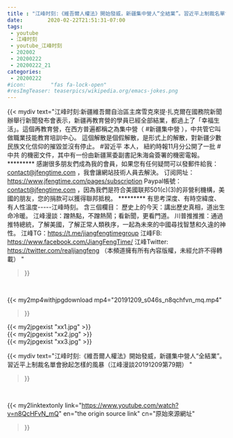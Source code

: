 ```yaml
---
title : "江峰时刻:《維吾爾人權法》開始發威，新疆集中營人“全結業”。習近平上制裁名單會掀起怎樣的風暴（江峰漫談20191209第79期） "
date:        2020-02-22T21:51:31-07:00
tags:
 - youtube
 - 江峰时刻
 - youtube_江峰时刻
 - 202002
 - 20200222
 - 20200222_21
categories:
 - 20200222
#icon:        "fas fa-lock-open"
#resImgTeaser: teaserpics/wikipedia.org/emacs-jokes.png
---
```


{{< mydiv text="江峰时刻:新疆維吾爾自治區主席雪克來提·扎克爾在國務院新聞辦舉行新聞發布會表示，新疆再教育營的學員已經全部結業，都過上了「幸福生活」。這個再教育營，在西方普遍都稱之為集中營（ #新疆集中營 ），中共管它叫做職業技能教育培訓中心。 這個解散是個假解散，是形式上的解散，對新疆少數民族文化信仰的摧毀並沒有停止。 #習近平 本人， 紐約時報11月分公開了一批 #中共 的機密文件，其中有一份由新疆黨委副書記朱海侖簽署的機密電報。     ********* 感謝很多朋友們成為我的會員，如果您有任何疑問可以發郵件給我：contact@jfengtime.com ，我會讓網站技術人員去解決。 订阅网址：https://www.jfengtime.com/pages/subscription Paypal帳號：contact@jfengtime.com ，因為我們是符合美國联邦501(c)(3)的非營利機構，美國的朋友，您的捐款可以獲得聯邦抵稅。     ********* 有思考深度、有時空緯度、有人性溫度-----江峰時刻。 含三個欄目： 歷史上的今天：講出歷史真相，道出生命冷暖。 江峰漫談：蹭熱點，不蹭熱鬧；看新聞，更看門道。 川普推推推：通過推特總統，了解美國，了解正常人類秩序，一起為未來的中國尋找智慧和久違的神性。  江峰TG：https://t.me/jiangfengtimegroup 江峰FB: https://www.facebook.com/JiangFengTime/ 江峰Twitter: https://twitter.com/realjiangfeng （本頻道擁有所有內容版權，未經允許不得轉載） "
>}}
<br>


{{< my2mp4withjpgdownload mp4="20191209_s046s_n8qchfvn_mq.mp4"
>}}

{{< my2jpgexist "xx1.jpg" >}}<br>
{{< my2jpgexist "xx2.jpg" >}}<br>
{{< my2jpgexist "xx3.jpg" >}}<br>



{{< mydiv text="江峰时刻:《維吾爾人權法》開始發威，新疆集中營人“全結業”。習近平上制裁名單會掀起怎樣的風暴（江峰漫談20191209第79期） "
>}}
<br>

{{< my2linktextonly link="https://www.youtube.com/watch?v=n8QcHFvN_mQ"
en="the origin source link" cn="原始來源網址"
>}}


<br>

